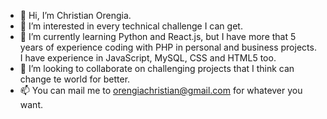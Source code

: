 - 👋 Hi, I’m Christian Orengia.
- 👀 I’m interested in every technical challenge I can get.
- 🌱 I’m currently learning Python and React.js, but I have more that 5 years of experience coding with PHP in personal and business projects. I have experience in JavaScript, MySQL, CSS and HTML5 too. 
- 💞️ I’m looking to collaborate on challenging projects that I think can change te world for better.
- 📫 You can mail me to orengiachristian@gmail.com for whatever you want.
